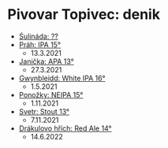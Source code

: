# Pivovar Topivec: denik
  * [Śulináda: ??](recepty/sulinada.md)
  * [Práh: IPA 15°](recepty/prah.md)
    * 13.3.2021
  * [Janička: APA 13°](recepty/janicka.md)
    * 27.3.2021
  * [Gwynbleidd: White IPA 16°](recepty/gwynbleidd.md)
    * 1.5.2021
  * [Ponožky: NEIPA 15°](recepty/ponozky.md)
    * 1.11.2021
  * [Svetr: Stout 13°](recepty/svetr.md)
    * 7.11.2021
  * [Drákulovo hřích: Red Ale 14°](recepty/drakulovo_hrich.md)
    * 14.6.2022
